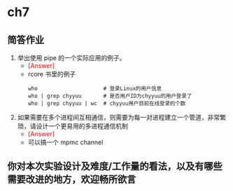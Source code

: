 # ch7

## 简答作业

1. 举出使用 pipe 的一个实际应用的例子。
   - <font color=red>[Answer]</font>
   - rcore 书里的例子
     ```shell
     who                     # 登录Linux的用户信息
     who | grep chyyuu       # 是否用户ID为chyyuu的用户登录了
     who | grep chyyuu | wc  # chyyuu用户目前在线登录的个数
     ```
1. 如果需要在多个进程间互相通信，则需要为每一对进程建立一个管道，非常繁琐，请设计一个更易用的多进程通信机制
   - <font color=red>[Answer]</font>
   - 可以搞一个 mpmc channel

## 你对本次实验设计及难度/工作量的看法，以及有哪些需要改进的地方，欢迎畅所欲言
